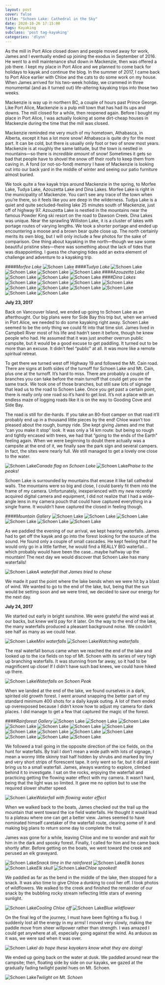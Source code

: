 ```yaml
---
layout: post
cover: false
title: "Schoen Lake: Cathedral in the Sky"
date: 2020-10-26 17:15:00
tags: Kayaking
subclass: 'post tag-kayaking'
categories: 'dlynn'
---
```


As the mill in Port Alice closed down and people moved away for work, James and I eventually ended up joining the exodus in September of 2016. He went to a mill maintenance shut down in Mackenzie, then was offered a job there. I kept my place in Port Alice and we planned to come back for holidays to kayak and continue the blog. In the summer of 2017, I came back to Port Alice earlier with Chloe and the cats to do some work on my house. When James arrived for his two-week holiday, we crammed in three monumental (and as it turned out) life-altering kayaking trips into those two weeks.

Mackenzie is way up in northern BC, a couple of hours past Prince George. Like Port Alice, Mackenzie is a pulp mill town that has had its ups and downs. The mill closed for a while, then reopened again. Before I bought my place in Port Alice, I was actually looking at some dirt-cheap houses in Mackenzie during the time that the mill was closed.

Mackenzie reminded me very much of my hometown, Athabasca, in Alberta, except it has a lot more snow! Athabasca is quite dry for the most part. It can be cold, but there is usually only foot or two of snow most years. Mackenzie is at roughly the same latitude, but the town is nestled in mountains—so there is <i>incredible amount</i> of snow! Sometimes it gets so bad that people have to shovel the snow off their roofs to keep them from caving in. A fond (or not-so-fond) memory I have of Mackenzie is looking out into our back yard in the middle of winter and seeing our patio furniture almost buried.

We took quite a few kayak trips around Mackenzie in the spring, to Morfee Lake, Tudya Lake, Azouzetta Lake and Dina Lakes. Morfee Lake is right in the municipality of Mackenzie. You can’t see any trace of the town when you’re there, so it feels like you are deep in the wilderness. Tudya Lake is a quiet and quite secluded-feeling lake 25 minutes south of Mackenzie, just off of highway 97. Azouzetta Lake is nestled in the mountains near the famous Powder King ski resort on the road to Dawson Creek. Dina Lakes was unique. Near the sprawling Williston Lake, it is a cluster of lakes with portage routes of varying lengths. We took a shorter portage and ended up encountering a moose and a brown bear quite close up. The north certainly merits its own blog, but I will only include a few photos for the sake of comparison. One thing about kayaking in the north—though we saw some beautiful pristine sites—there was something about the lack of tides that was disappointing. I guess the changing tides add an extra element of challenge and adventure to a kayaking trip.

####<i>Morfee Lake</i>
![Schoen Lake](/assets/images/post15-schoenlake/morfee_10.jpg)
####<i>Tudya Lake</i>
![Schoen Lake](/assets/images/post15-schoenlake/tudya_68.jpg)
![Schoen Lake](/assets/images/post15-schoenlake/tudya_107.jpg)
![Schoen Lake](/assets/images/post15-schoenlake/tudya_205.jpg)
![Schoen Lake](/assets/images/post15-schoenlake/tudya_250.jpg)
####<i>Azouzetta Lake</i>
![Schoen Lake](/assets/images/post15-schoenlake/azuouzetta_235.jpg)
![Schoen Lake](/assets/images/post15-schoenlake/azouzetta_278.jpg)
![Schoen Lake](/assets/images/post15-schoenlake/azouzetta_295.jpg)
####<i>Dina Lakes</i>
![Schoen Lake](/assets/images/post15-schoenlake/dina_1.jpg)
![Schoen Lake](/assets/images/post15-schoenlake/dina_2.jpg)
![Schoen Lake](/assets/images/post15-schoenlake/dina_3.jpg)
![Schoen Lake](/assets/images/post15-schoenlake/dina_4.jpg)
![Schoen Lake](/assets/images/post15-schoenlake/dina_5.jpg)
![Schoen Lake](/assets/images/post15-schoenlake/dina_6.jpg)
![Schoen Lake](/assets/images/post15-schoenlake/dina_7.jpg)
![Schoen Lake](/assets/images/post15-schoenlake/dina_8.jpg)
![Schoen Lake](/assets/images/post15-schoenlake/dina_9.jpg)
![Schoen Lake](/assets/images/post15-schoenlake/dina_10.jpg)

<b>July 23, 2017</b>

Back on Vancouver Island, we ended up going to Schoen Lake as an afterthought. Our big plans were for Side Bay this trip but, when we arrived in Port Alice, we needed to do some kayaking right away. Schoen Lake seemed to be the only thing we could fit into that time slot. James lived in Campbell River most of his life and hadn’t seen it before, though he knew people who had. He assumed that it was just another overrun public campsite, but it would be a good excuse to get paddling. It turned out to be more than an excuse. It didn’t feel “public” at all. It was more like a remote spiritual retreat. 

To get there we turned west off Highway 19 and followed the Mt. Cain road. There are signs at both sides of the turnoff for Schoen Lake and Mt. Cain, plus one at the turnoff. It’s hard to miss. There are probably a couple of branches you can take before the main turnoff that could get you on the same track. We took one of those branches, but still saw lots of signage that lead us to the road to Schoen Lake. Once you get past a certain point, there is really only one road so it’s hard to get lost. It’s not a place with an endless maze of logging roads like it is on the way to Gooding Cove and Side Bay.

The road is still for die-hards. If you take an 80-foot camper on that road it’ll probably end up in a thousand little pieces by the end! Chloe wasn’t too pleased about the rough, bumpy ride. She kept giving James and me that “can you make it stop” look. It was only a 14 km route: but being so rough and tightly encased with trees, we had that “going to the ends of the Earth” feeling again. When we were beginning to doubt there actually was a campsite at the end of it, we finally saw the park sign and several campers. In fact, the sites were nearly full. We still managed to get a lovely one close to the water.

![Schoen Lake](/assets/images/post15-schoenlake/canada_flag.jpg)*Canada flag on Schoen Lake*
![Schoen Lake](/assets/images/post15-schoenlake/praise_peaks.jpg)*Praise to the peaks!*

Schoen Lake is surrounded by mountains that encase it like tall cathedral walls. The mountains were so big and close, I could barely fit them into the frame of my camera. Unfortunately, inexperienced with my new recently acquired digital camera and equipment, I did not realize that I had a wide-angle lens in my camera pouch that could have captured everything in a single frame. It wouldn’t have captured the closed in feeling though. 

####<i>Mountain Gallery</i>
![Schoen Lake](/assets/images/post15-schoenlake/mountain_0.jpg)
![Schoen Lake](/assets/images/post15-schoenlake/mountain_1.jpg)
![Schoen Lake](/assets/images/post15-schoenlake/mountain_2.jpg)
![Schoen Lake](/assets/images/post15-schoenlake/mountain_3.jpg)
![Schoen Lake](/assets/images/post15-schoenlake/mountain_4.jpg)
![Schoen Lake](/assets/images/post15-schoenlake/mountain_6.jpg)

As we paddled the evening of our arrival, we kept hearing waterfalls. James had to get off the kayak and go into the forest looking for the source of the sound. He found only a couple of small cascades. He kept feeling that if he would only go in a little farther, he would find a REALLY BIG waterfall…which probably would have been the case…maybe halfway up the mountain! The next day we would discover that Schoen Lake has many waterfalls! 

![Schoen Lake](/assets/images/post15-schoenlake/waterfall_james.jpg)*A waterfall that James tried to chase*

We made it past the point where the lake bends when we were hit by a blast of wind. We wanted to go to the end of the lake, but, being that the sun would be setting soon and we were tired, we decided to save our energy for the next day.

<b>July 24, 2017</b>

We started out early in bright sunshine. We were grateful the wind was at our backs, but knew we’d pay for it later. On the way to the end of the lake, the many waterfalls produced a pleasant background noise. We couldn’t see half as many as we could hear.

![Schoen Lake](/assets/images/post15-schoenlake/mini_waterfalls.jpg)*Mini waterfalls*
![Schoen Lake](/assets/images/post15-schoenlake/watching_waterfalls.jpg)*Watching waterfalls*

The real waterfall bonus came when we reached the end of the lake and looked up to the ice fields on top of Mt. Schoen with its series of very high up branching waterfalls. It was stunning from far away, so it had to be magnificent up close! If I didn’t have such bad knees, we could have hiked up there. 

![Schoen Lake](/assets/images/post15-schoenlake/waterfall_schoenpeak.jpg)*Waterfalls on Schoen Peak*

When we landed at the end of the lake, we found ourselves in a dark, spirited old growth forest. I went around snapping the better part of my standard minimum 400 shots for a daily kayak outing. A lot of them ended up overexposed because I didn’t know how to adjust my camera for dark places. I did manage to get a few that captured the magic of the forest. 

####<i>Rainforest Gallery</i>
![Schoen Lake](/assets/images/post15-schoenlake/rf_0.jpg)
![Schoen Lake](/assets/images/post15-schoenlake/rf_1.jpg)
![Schoen Lake](/assets/images/post15-schoenlake/rf_2.jpg)
![Schoen Lake](/assets/images/post15-schoenlake/rf_3.jpg)
![Schoen Lake](/assets/images/post15-schoenlake/rf_4.jpg)
![Schoen Lake](/assets/images/post15-schoenlake/rf_5.jpg)
![Schoen Lake](/assets/images/post15-schoenlake/rf_6.jpg)
![Schoen Lake](/assets/images/post15-schoenlake/rf_7.jpg)
![Schoen Lake](/assets/images/post15-schoenlake/rf_8.jpg)
![Schoen Lake](/assets/images/post15-schoenlake/rf_9.jpg)
![Schoen Lake](/assets/images/post15-schoenlake/rf_11.jpg)
![Schoen Lake](/assets/images/post15-schoenlake/rf_12.jpg)
![Schoen Lake](/assets/images/post15-schoenlake/rf_13.jpg)
![Schoen Lake](/assets/images/post15-schoenlake/rf_15.jpg)

We followed a trail going in the opposite direction of the ice fields, on the hunt for waterfalls. By trail I don’t mean a wide path with lots of signage, I mean a wormy little skinny trail half hidden by shrubs and marked by tiny and very short strips of florescent tape. It only went so far, but it did at least bring us to a small waterfall. James, always wanting to explore, climbed behind it to investigate. I sat on the rocks, enjoying the waterfall and practicing getting the flowing water effect with my camera. It wasn’t hard, being that the light was so limited. It gave me no option but to use the required slower shutter speed. 

![Schoen Lake](/assets/images/post15-schoenlake/flowing_waterfall.jpg)*Waterfall with flowing water effect*

When we walked back to the boats, James checked out the trail up the mountain that went toward the ice field waterfalls. He thought it would lead to a plateau where one can get a better view. James seemed to have nominated himself caretaker of the waterfall route, clearing some of it and making big plans to return some day to complete the trail. 

James was gone for a while, leaving Chloe and me to wonder and wait for him in the dark and spooky forest. Finally, I called for him and he came back shortly after. Before getting on the boats, we went toward the creek and perused an elk graveyard. 

![Schoen Lake](/assets/images/post15-schoenlake/snack_time_rainforest.jpg)*Snack time in the rainforest*
![Schoen Lake](/assets/images/post15-schoenlake/elk_bones.jpg)*Elk bones*
![Schoen Lake](/assets/images/post15-schoenlake/elk_skull.jpg)*Elk skull*
![Schoen Lake](/assets/images/post15-schoenlake/chloe_spooked.jpg)*Chloe spooked!*

We paddled as far as the bend in the middle of the lake, then stopped for a snack. It was also time to give Chloe a dunking to cool her off. I took photos of wildflowers. We walked to the creek and finished the remainder of our snack by the bubbling rocky stream reflecting little stars of evening sunlight. 

![Schoen Lake](/assets/images/post15-schoenlake/cooling_off.jpg)*Cooling Chloe off*
![Schoen Lake](/assets/images/post15-schoenlake/blue_wildflower.jpg)*Blue wildflower*

On the final leg of the journey, I must have been fighting a flu bug. I suddenly lost all the energy in my arms! I moved very slowly, making the paddle move from sheer willpower rather than strength. I was amazed I could get anywhere at all, especially going against the wind. As arduous as it was, we were sad when it was over.

![Schoen Lake](/assets/images/post15-schoenlake/kayakers.jpg)*I do hope these kayakers know what they are doing!*

We ended up going back on the water at dusk. We paddled around near the campsite; then, floating side by side on our kayaks, we gazed at the gradually fading twilight pastel hues on Mt. Schoen. 

![Schoen Lake](/assets/images/post15-schoenlake/twilight_on_shoen.jpg)*Twilight on Mt. Schoen*
